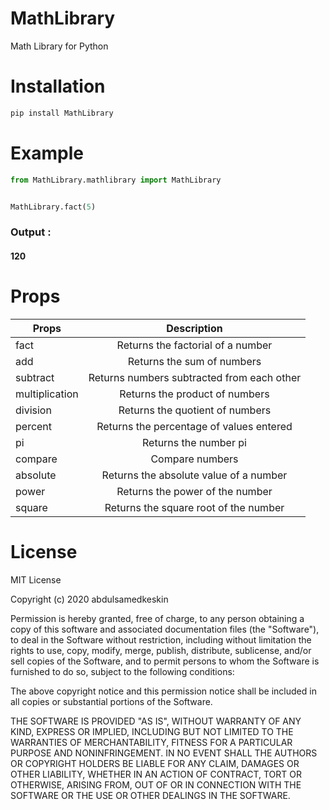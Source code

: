 # MathLibrary
Math Library for Python

# Installation
```python
pip install MathLibrary
```
# Example

```python
from MathLibrary.mathlibrary import MathLibrary


MathLibrary.fact(5)
```   
        

### Output : 
#### 120
# Props
| Props          | Description                                         |
| -------------  |:-------------:                                      |
| fact           | Returns the factorial of a number                   |
| add            | Returns the sum of numbers                          |
| subtract       | Returns numbers subtracted from each other          |
| multiplication | Returns the product of numbers                      |
| division       | Returns the quotient of numbers                     |
| percent        | Returns the percentage of values entered            |
| pi             | Returns the number pi                               |
| compare        | Compare numbers                                     |
| absolute       | Returns the absolute value of a number              |
| power          | Returns the power of the number                     |
| square         | Returns the square root of the number               |
# License
MIT License

Copyright (c) 2020 abdulsamedkeskin

Permission is hereby granted, free of charge, to any person obtaining a copy
of this software and associated documentation files (the "Software"), to deal
in the Software without restriction, including without limitation the rights
to use, copy, modify, merge, publish, distribute, sublicense, and/or sell
copies of the Software, and to permit persons to whom the Software is
furnished to do so, subject to the following conditions:

The above copyright notice and this permission notice shall be included in all
copies or substantial portions of the Software.

THE SOFTWARE IS PROVIDED "AS IS", WITHOUT WARRANTY OF ANY KIND, EXPRESS OR
IMPLIED, INCLUDING BUT NOT LIMITED TO THE WARRANTIES OF MERCHANTABILITY,
FITNESS FOR A PARTICULAR PURPOSE AND NONINFRINGEMENT. IN NO EVENT SHALL THE
AUTHORS OR COPYRIGHT HOLDERS BE LIABLE FOR ANY CLAIM, DAMAGES OR OTHER
LIABILITY, WHETHER IN AN ACTION OF CONTRACT, TORT OR OTHERWISE, ARISING FROM,
OUT OF OR IN CONNECTION WITH THE SOFTWARE OR THE USE OR OTHER DEALINGS IN THE
SOFTWARE.

